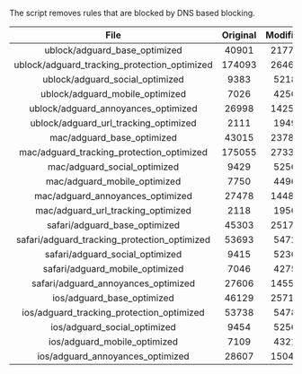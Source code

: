 The script removes rules that are blocked by DNS based blocking.


| File | Original | Modified |
|:----:|:-----:|:-----:|
| ublock/adguard_base_optimized | 40901 | 21771 |
| ublock/adguard_tracking_protection_optimized | 174093 | 26461 |
| ublock/adguard_social_optimized | 9383 | 5218 |
| ublock/adguard_mobile_optimized | 7026 | 4256 |
| ublock/adguard_annoyances_optimized | 26998 | 14251 |
| ublock/adguard_url_tracking_optimized | 2111 | 1949 |
| mac/adguard_base_optimized | 43015 | 23789 |
| mac/adguard_tracking_protection_optimized | 175055 | 27335 |
| mac/adguard_social_optimized | 9429 | 5256 |
| mac/adguard_mobile_optimized | 7750 | 4496 |
| mac/adguard_annoyances_optimized | 27478 | 14485 |
| mac/adguard_url_tracking_optimized | 2118 | 1956 |
| safari/adguard_base_optimized | 45303 | 25170 |
| safari/adguard_tracking_protection_optimized | 53693 | 5472 |
| safari/adguard_social_optimized | 9415 | 5236 |
| safari/adguard_mobile_optimized | 7046 | 4275 |
| safari/adguard_annoyances_optimized | 27606 | 14559 |
| ios/adguard_base_optimized | 46129 | 25719 |
| ios/adguard_tracking_protection_optimized | 53738 | 5478 |
| ios/adguard_social_optimized | 9454 | 5256 |
| ios/adguard_mobile_optimized | 7109 | 4321 |
| ios/adguard_annoyances_optimized | 28607 | 15042 |